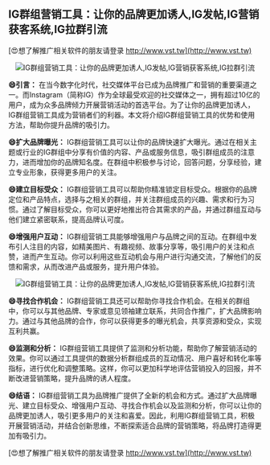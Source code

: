 ## **IG群组营销工具：让你的品牌更加诱人,IG发帖,IG营销获客系统,IG拉群引流**

[😍想了解推广相关软件的朋友请登录 http://www.vst.tw](http://www.vst.tw)

 <center><img src="https://vst.tw/MP4/tuiguang/png/8.png" alt="IG群组营销工具：让你的品牌更加诱人,IG发帖,IG营销获客系统,IG拉群引流"></center>

**😄引言：**
在当今数字化时代，社交媒体平台已成为品牌推广和营销的重要渠道之一。而Instagram（简称IG）作为全球最受欢迎的社交媒体之一，拥有超过10亿的用户，成为众多品牌倾力开展营销活动的首选平台。为了让你的品牌更加诱人，IG群组营销工具成为营销者们的利器。本文将介绍IG群组营销工具的优势和使用方法，帮助你提升品牌的吸引力。

**😄扩大品牌曝光：**
IG群组营销工具可以让你的品牌快速扩大曝光。通过在相关主题或行业的IG群组中分享有价值的内容、产品或服务信息，吸引群组成员的注意力，进而增加你的品牌知名度。在群组中积极参与讨论，回答问题，分享经验，建立专业形象，获得更多用户的关注。

**😄建立目标受众：**
IG群组营销工具可以帮助你精准锁定目标受众。根据你的品牌定位和产品特点，选择与之相关的群组，并关注群组成员的兴趣、需求和行为习惯。通过了解目标受众，你可以更好地推出符合其需求的产品，并通过群组互动与他们建立紧密联系，提高品牌认可度。

**😄增强用户互动：**
IG群组营销工具能够增强用户与品牌之间的互动。在群组中发布引人注目的内容，如精美图片、有趣视频、故事分享等，吸引用户的关注和点赞，进而产生互动。你可以利用这些互动机会与用户进行沟通交流，了解他们的反馈和需求，从而改进产品或服务，提升用户体验。

 <center><img src="https://vst.tw/MP4/tuiguang/png/7.png" alt="IG群组营销工具：让你的品牌更加诱人,IG发帖,IG营销获客系统,IG拉群引流"></center>

**😄寻找合作机会：**
IG群组营销工具还可以帮助你寻找合作机会。在相关的群组中，你可以与其他品牌、专家或意见领袖建立联系，共同合作推广，扩大品牌影响力。通过与其他品牌的合作，你可以获得更多的曝光机会，共享资源和受众，实现互利共赢。

**😄监测和分析：**
IG群组营销工具提供了监测和分析功能，帮助你了解营销活动的效果。你可以通过工具提供的数据分析群组成员的互动情况、用户喜好和转化率等指标，进行优化和调整策略。这样，你可以更加科学地评估营销投入的回报，并不断改进营销策略，提升品牌的诱人程度。

**😄结语：**
IG群组营销工具为品牌推广提供了全新的机会和方式。通过扩大品牌曝光、建立目标受众、增强用户互动、寻找合作机会以及监测和分析，你可以让你的品牌更加诱人，吸引更多用户的关注和喜爱。因此，利用IG群组营销工具，积极开展营销活动，并结合创新思维，不断探索适合品牌的营销策略，将品牌打造得更加有吸引力。

[😍想了解推广相关软件的朋友请登录 http://www.vst.tw](http://www.vst.tw)



